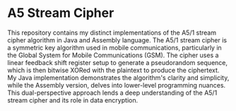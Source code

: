# A5 Stream Cipher
This repository contains my distinct implementations of the A5/1 stream cipher algorithm in Java and Assembly language. The A5/1 stream cipher is a symmetric key algorithm used in mobile communications, particularly in the Global System for Mobile Communications (GSM). The cipher uses a linear feedback shift register setup to generate a pseudorandom sequence, which is then bitwise XORed with the plaintext to produce the ciphertext. My Java implementation demonstrates the algorithm's clarity and simplicity, while the Assembly version, delves into lower-level programming nuances. This dual-perspective approach lends a deep understanding of the A5/1 stream cipher and its role in data encryption.
